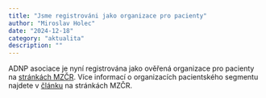 ```yaml
---
title: "Jsme registrováni jako organizace pro pacienty"
author: "Miroslav Holec"
date: "2024-12-18"
category: "aktualita"
description: ""
---
```


ADNP asociace je nyní registrována jako ověřená organizace pro pacienty na <a href="https://pacientskeorganizace.mzcr.cz/index.php?pg=hledam-organizaci--databaze">stránkách MZČR</a>. Více informací o organizacích pacientského segmentu najdete v <a href="https://pacientskeorganizace.mzcr.cz/index.php?pg=home&aid=200">článku</a> na stránkách MZČR.
